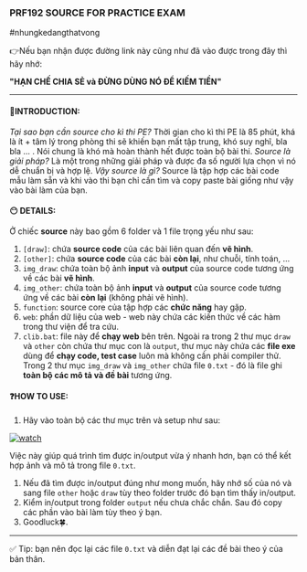 ### PRF192 SOURCE FOR PRACTICE EXAM
#nhungkedangthatvong

👉Nếu bạn nhận được đường link này cũng như đã vào được trong đây thì hãy nhớ:

**"HẠN CHẾ CHIA SẺ và ĐỪNG DÙNG NÓ ĐỂ KIẾM TIỀN"**

---
#### 🚩INTRODUCTION:
*Tại sao bạn cần source cho kì thi PE?*
Thời gian cho kì thi PE là 85 phút, khá là ít + tâm lý trong phòng thi sẽ khiến bạn mất tập trung, khó suy nghĩ, bla bla ... . Nói chung là khó mà hoàn thành hết được toàn bộ bài thi.
*Source là giải pháp?*
Là một trong những giải pháp và được đa số người lựa chọn vì nó dễ chuẩn bị và hợp lệ.
*Vậy source là gì?*
Source là tập hợp các bài code mẫu làm sẵn và khi vào thi bạn chỉ cần tìm và copy paste bài giống như vậy vào bài làm của bạn.
#### 😶 DETAILS:
Ở chiếc **source** này bao gồm 6 folder và 1 file trọng yếu như sau:
1. `[draw]`: chứa **source code** của các bài liên quan đến **vẽ hình**.
2. `[other]`: chứa **source code** của các bài **còn lại**, như chuỗi, tính toán, ...
3. `img_draw`: chứa toàn bộ ảnh **input** và **output** của source code tương ứng về các bài **vẽ hình**.
4. `img_other`: chứa toàn bộ ảnh **input** và **output** của source code tương ứng về các bài **còn lại** (không phải vẽ hình).
5. `function`: source core của tập hợp các **chức năng** hay gặp.
6. `web`: phần dữ liệu của web - web này chứa các kiến thức về các hàm trong thư viện để tra cứu.
7. `clib.bat`: file này để **chạy web** bên trên.
Ngoài ra trong 2 thư mục `draw` và `other` còn chứa thư mục con là `output`, thư mục này chứa các **file exe** dùng để **chạy code, test case** luôn mà không cần phải compiler thử.
Trong 2 thư mục `img_draw` và `img_other` chứa file `0.txt` - đó là file ghi **toàn bộ các mô tả và đề bài** tương ứng.
#### ❓HOW TO USE:
1. Hãy vào toàn bộ các thư mục trên và setup như sau:

[![watch]()](https://github.com/laam-la4m/prf_by_nkdtv/assets/143879541/e1ea25de-3bf0-451d-b561-8c200da9b82e)

Việc này giúp quá trình tìm được in/output vừa ý nhanh hơn, bạn có thể kết hợp ảnh và mô tả trong file `0.txt`.
1. Nếu đã tìm được in/output đúng như mong muốn, hãy nhớ số của nó và sang file `other` hoặc `draw` tùy theo folder trước đó bạn tìm thấy in/output.
2. Kiểm in/output trong folder `output` nếu chưa chắc chắn. Sau đó copy các phần vào bài làm tùy theo ý bạn.
3. Goodluck🍀.
---
✅ Tip: bạn nên đọc lại các file `0.txt` và diễn đạt lại các đề bài theo ý của bản thân.
